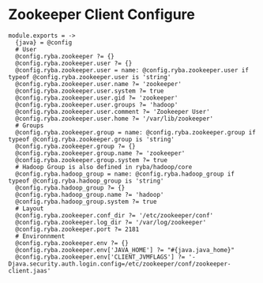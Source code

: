
# Zookeeper Client Configure

    module.exports = ->
      {java} = @config
      # User
      @config.ryba.zookeeper ?= {}
      @config.ryba.zookeeper.user ?= {}
      @config.ryba.zookeeper.user = name: @config.ryba.zookeeper.user if typeof @config.ryba.zookeeper.user is 'string'
      @config.ryba.zookeeper.user.name ?= 'zookeeper'
      @config.ryba.zookeeper.user.system ?= true
      @config.ryba.zookeeper.user.gid ?= 'zookeeper'
      @config.ryba.zookeeper.user.groups ?= 'hadoop'
      @config.ryba.zookeeper.user.comment ?= 'Zookeeper User'
      @config.ryba.zookeeper.user.home ?= '/var/lib/zookeeper'
      # Groups
      @config.ryba.zookeeper.group = name: @config.ryba.zookeeper.group if typeof @config.ryba.zookeeper.group is 'string'
      @config.ryba.zookeeper.group ?= {}
      @config.ryba.zookeeper.group.name ?= 'zookeeper'
      @config.ryba.zookeeper.group.system ?= true
      # Hadoop Group is also defined in ryba/hadoop/core
      @config.ryba.hadoop_group = name: @config.ryba.hadoop_group if typeof @config.ryba.hadoop_group is 'string'
      @config.ryba.hadoop_group ?= {}
      @config.ryba.hadoop_group.name ?= 'hadoop'
      @config.ryba.hadoop_group.system ?= true
      # Layout
      @config.ryba.zookeeper.conf_dir ?= '/etc/zookeeper/conf'
      @config.ryba.zookeeper.log_dir ?= '/var/log/zookeeper'
      @config.ryba.zookeeper.port ?= 2181
      # Environnment
      @config.ryba.zookeeper.env ?= {}
      @config.ryba.zookeeper.env['JAVA_HOME'] ?= "#{java.java_home}"
      @config.ryba.zookeeper.env['CLIENT_JVMFLAGS'] ?= '-Djava.security.auth.login.config=/etc/zookeeper/conf/zookeeper-client.jaas'
